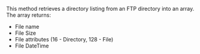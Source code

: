 ﻿This method retrieves a directory listing from an FTP directory into an array. The array returns:* File name * File Size* File attributes (16 - Directory, 128 - File)* File DateTime